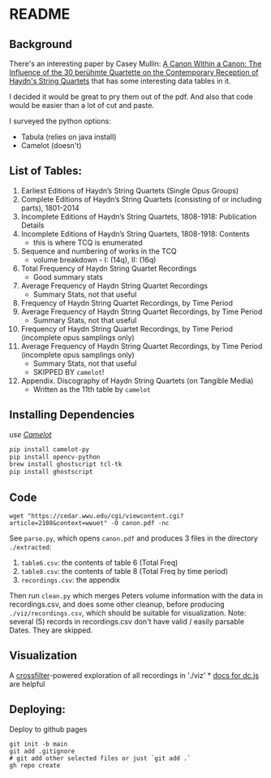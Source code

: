 # README

## Background
There's an interesting paper by Casey Mullin: [A Canon Within a Canon: The Influence of the 30 berühmte Quartette on the Contemporary Reception of Haydn's String Quartets](httpe://cedar.wwu.edu/cgi/viewcontent.cgi?article=2108&context=wwuet) that has some interesting data tables in it.

I decided it would be great to pry them out of the pdf. And also that code would be easier than a lot of cut and paste.

I surveyed the python options:
* Tabula (relies on java install)
* Camelot (doesn't)

## List of Tables:
1. Earliest Editions of Haydn’s String Quartets (Single Opus Groups)
2. Complete Editions of Haydn’s String Quartets (consisting of or including parts), 1801-2014 
3. Incomplete Editions of Haydn’s String Quartets, 1808-1918: Publication Details 
4. Incomplete Editions of Haydn’s String Quartets, 1808-1918: Contents
    * this is where TCQ is enumerated
5. Sequence and numbering of works in the TCQ
    * volume breakdown - I: (14q), II: (16q)
6. Total Frequency of Haydn String Quartet Recordings
    * Good summary stats
7. Average Frequency of Haydn String Quartet Recordings
    * Summary Stats, not that useful
8. Frequency of Haydn String Quartet Recordings, by Time Period
9. Average Frequency of Haydn String Quartet Recordings, by Time Period
    * Summary Stats, not that useful
10. Frequency of Haydn String Quartet Recordings, by Time Period (incomplete
opus samplings only)
11. Average Frequency of Haydn String Quartet Recordings, by Time Period
(incomplete opus samplings only)
    * Summary Stats, not that useful
    * SKIPPED BY `camelot`!
12. Appendix. Discography of Haydn String Quartets (on Tangible Media)
    * Written as the 11th table by `camelot`

## Installing Dependencies
*use [Camelot](https://camelot-py.readthedocs.io/en/master/)*

```bash
pip install camelot-py
pip install opencv-python
brew install ghostscript tcl-tk
pip install ghostscript
```
 
## Code

`wget "https://cedar.wwu.edu/cgi/viewcontent.cgi?article=2108&context=wwuet" -O canon.pdf -nc`

See `parse.py`, which opens `canon.pdf` and produces 3 files in the directory `./extracted`:
1. `table6.csv`: the contents of table 6 (Total Freq)
1. `table8.csv`: the contents of table 8 (Total Freq by time period)
1. `recordings.csv`: the appendix

Then run `clean.py` which merges Peters volume information with the data in recordings.csv, and does some other cleanup, before producing `./viz/recordings.csv`, which should be suitable for visualization. Note: several (5) records in recordings.csv don't have valid / easily parsable Dates. They are skipped.

## Visualization 
A [crossfilter]()-powered exploration of all recordings in './viz'
    * [docs for dc.js](https://github.com/dc-js/dc.js/blob/develop/docs/api-latest.md) are helpful 


## Deploying:
Deploy to github pages
```
git init -b main
git add .gitignore
# git add other selected files or just `git add .`
gh repo create
```
